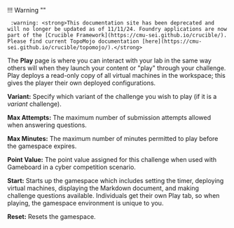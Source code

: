 !!! Warning "" 

	 :warning: <strong>This documentation site has been deprecated and will no longer be updated as of 11/11/24. Foundry applications are now part of the [Crucible Framework](https://cmu-sei.github.io/crucible/). Please find current TopoMojo documentation [here](https://cmu-sei.github.io/crucible/topomojo/).</strong>
The **Play** page is where you can interact with your lab in the same way others will when they launch your content or "play" through your challenge. Play deploys a read-only copy of all virtual machines in the workspace; this gives the player their own deployed configurations.

**Variant:** Specify which variant of the challenge you wish to play (if it is a *variant* challenge).

**Max Attempts:** The maximum number of submission attempts allowed when answering questions.

**Max Minutes:** The maximum number of minutes permitted to play before the gamespace expires.

**Point Value:** The point value assigned for this challenge when used with Gameboard in a cyber competition scenario. <!--need more detail here.-->

**Start:** Starts up the gamespace which includes setting the timer, deploying virtual machines, displaying the Markdown document, and making challenge questions available. Individuals get their own Play tab, so when playing, the gamespace environment is unique to you.

**Reset:** Resets the gamespace.